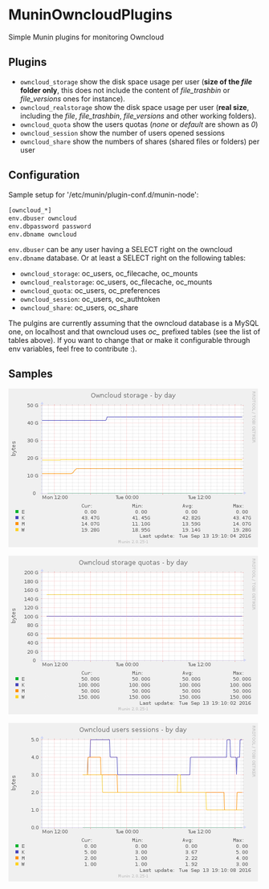 # MuninOwncloudPlugins
Simple Munin plugins for monitoring Owncloud

## Plugins
* `owncloud_storage` show the disk space usage per user (**size of the *file* folder only**, this does not include the content of *file_trashbin* or *file_versions* ones for instance).
* `owncloud_realstorage` show the disk space usage per user (**real size**, including the *file*, *file_trashbin*, *file_versions* and other working folders).
* `owncloud_quota` show the users quotas (*none* or *default* are shown as *0*)
* `owncloud_session` show the number of users opened sessions
* `owncloud_share` show the numbers of shares (shared files or folders) per user

## Configuration

Sample setup for '/etc/munin/plugin-conf.d/munin-node':
```
[owncloud_*]
env.dbuser owncloud
env.dbpassword password
env.dbname owncloud
```

`env.dbuser` can be any user having a SELECT right on the owncloud `env.dbname` database.
Or at least a SELECT right on the following tables:
* `owncloud_storage`: oc_users, oc_filecache, oc_mounts
* `owncloud_realstorage`: oc_users, oc_filecache, oc_mounts
* `owncloud_quota`: oc_users, oc_preferences
* `owncloud_session`: oc_users, oc_authtoken
* `owncloud_share`: oc_users, oc_share

The pulgins are currently assuming that the owncloud database is a MySQL one, on localhost and that owncloud uses *oc_* prefixed tables (see the list of tables above).
If you want to change that or make it configurable through env variables, feel free to contribute :).

## Samples

![owncloud_storage](owncloud_storage-day.png)

![owncloud_quota](owncloud_quota-day.png)

![owncloud_session](owncloud_session-day.png)
